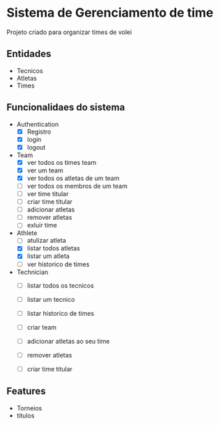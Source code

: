 # Sistema de Gerenciamento de time

Projeto criado para organizar times de volei

## Entidades

- Tecnicos
- Atletas
- Times

## Funcionalidaes do sistema

- Authentication
     - [x] Registro
     - [x] login
     - [x] logout

- Team
     - [x] ver todos os times team
     - [x] ver um team
     - [x] ver todos os atletas de um team
     - [ ] ver todos os membros de um team
     - [ ] ver time titular
     - [ ] criar time titular
     - [ ] adicionar atletas
     - [ ] remover atletas
     - [ ] exluir time

- Athlete
     - [ ] atulizar atleta 
     - [x] listar todos atletas
     - [x] listar um atleta
     - [ ] ver historico de times

- Technician
     - [ ] listar todos os tecnicos
     - [ ] listar um tecnico
     - [ ] listar historico de times
     - [ ] criar team
     - [ ] adicionar atletas ao seu time
     - [ ] remover atletas
     - [ ] criar time titular     
      
      
## Features


- Torneios 
- titulos